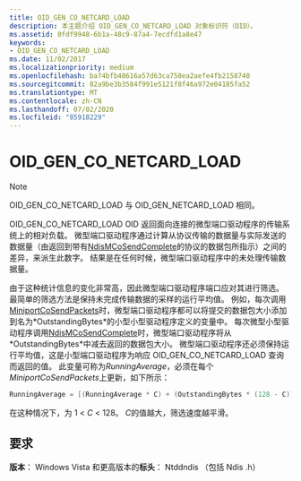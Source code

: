 ```yaml
---
title: OID_GEN_CO_NETCARD_LOAD
description: 本主题介绍 OID_GEN_CO_NETCARD_LOAD 对象标识符（OID）。
ms.assetid: 0fdf9948-6b1a-48c9-87a4-7ecdfd1a8e47
keywords:
- OID_GEN_CO_NETCARD_LOAD
ms.date: 11/02/2017
ms.localizationpriority: medium
ms.openlocfilehash: ba74bfb48616a57d63ca758ea2aefe4fb2158740
ms.sourcegitcommit: 82a9be3b3584f991e5121f8f46a972e04185fa52
ms.translationtype: MT
ms.contentlocale: zh-CN
ms.lasthandoff: 07/02/2020
ms.locfileid: "85918229"
---
```

# <a name="oid_gen_co_netcard_load"></a>OID_GEN_CO_NETCARD_LOAD

> [!NOTE]
> OID_GEN_CO_NETCARD_LOAD 与 OID_GEN_NETCARD_LOAD 相同。

OID_GEN_CO_NETCARD_LOAD OID 返回面向连接的微型端口驱动程序的传输系统上的相对负载。 微型端口驱动程序通过计算从协议传输的数据量与实际发送的数据量（由返回到带有[NdisMCoSendComplete](https://docs.microsoft.com/previous-versions/windows/hardware/network/ff553475(v=vs.85))的协议的数据包所指示）之间的差异，来派生此数字。 结果是在任何时候，微型端口驱动程序中的未处理传输数据量。

由于这种统计信息的变化非常高，因此微型端口驱动程序端口应对其进行筛选。 最简单的筛选方法是保持未完成传输数据的采样的运行平均值。 例如，每次调用[MiniportCoSendPackets](https://docs.microsoft.com/previous-versions/windows/hardware/network/ff549426(v=vs.85))时，微型端口驱动程序都可以将提交的数据包大小添加到名为*OutstandingBytes*的小型小型驱动程序定义的变量中。 每次微型小型驱动程序调用[NdisMCoSendComplete](https://docs.microsoft.com/previous-versions/windows/hardware/network/ff553475(v=vs.85))时，微型端口驱动程序将从*OutstandingBytes*中减去返回的数据包大小。 微型端口驱动程序还必须保持运行平均值，这是小型端口驱动程序为响应 OID_GEN_CO_NETCARD_LOAD 查询而返回的值。 此变量可称为*RunningAverage*，必须在每个*MiniportCoSendPackets*上更新，如下所示：

```c++
RunningAverage = [(RunningAverage * C) + (OutstandingBytes * (128 - C))] / 128;
```
在这种情况下，为 1 \< *C* \< 128。 *C*的值越大，筛选速度越平滑。

## <a name="requirements"></a>要求

**版本**： Windows Vista 和更高版本的**标头**： Ntddndis （包括 Ndis .h）